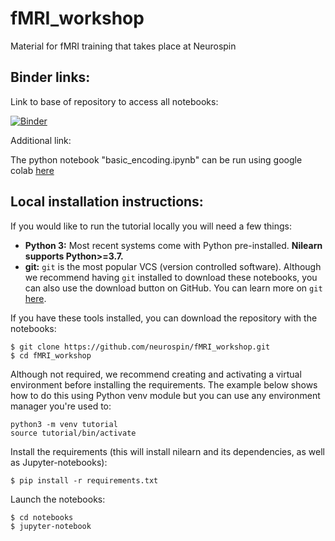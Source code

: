 # fMRI_workshop

Material for fMRI training that takes place at Neurospin


## Binder links:

Link to base of repository to access all notebooks:

[![Binder](https://mybinder.org/badge_logo.svg)](https://mybinder.org/v2/gh/neurospin/fMRI_workshop/HEAD)

Additional link:

The python notebook "basic_encoding.ipynb" can be run using google colab [here](https://colab.research.google.com/github/neurospin/fMRI_workshop/blob/main/notebooks/basic_encoding.ipynb)


## Local installation instructions:

If you would like to run the tutorial locally you will need a few things:

- **Python 3:** Most recent systems come with Python pre-installed. **Nilearn supports Python>=3.7.**
- **git:** `git` is the most popular VCS (version controlled software). Although we recommend having `git` installed to download these notebooks, you can also use the download button on GitHub. You can learn more on `git` [here](https://git-scm.com/book/en/v2/Getting-Started-What-is-Git%3F).

If you have these tools installed, you can download the repository with the notebooks:

```
$ git clone https://github.com/neurospin/fMRI_workshop.git
$ cd fMRI_workshop
```

Although not required, we recommend creating and activating a virtual environment before installing the requirements.
The example below shows how to do this using Python venv module but you can use any environment manager you're used to:

```
python3 -m venv tutorial
source tutorial/bin/activate
```

Install the requirements (this will install nilearn and its dependencies, as well as Jupyter-notebooks):

```
$ pip install -r requirements.txt
```

Launch the notebooks:

```
$ cd notebooks
$ jupyter-notebook
```
